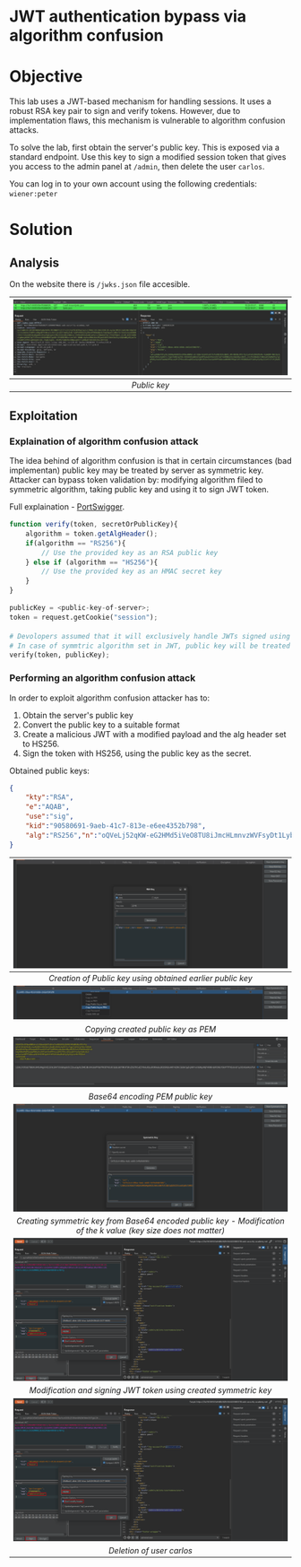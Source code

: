 # JWT authentication bypass via algorithm confusion

# Objective
This lab uses a JWT-based mechanism for handling sessions. It uses a robust RSA key pair to sign and verify tokens. However, due to implementation flaws, this mechanism is vulnerable to algorithm confusion attacks.

To solve the lab, first obtain the server's public key. This is exposed via a standard endpoint. Use this key to sign a modified session token that gives you access to the admin panel at `/admin`, then delete the user `carlos`.

You can log in to your own account using the following credentials: `wiener:peter`

# Solution
## Analysis

On the website there is `/jwks.json` file accesible.

|![](Images/image-44.png)|
|:--:| 
| *Public key* |

## Exploitation
### Explaination of algorithm confusion attack
The idea behind of algorithm confusion is that in certain circumstances (bad implementan) public key may be treated by server as symmetric key. Attacker can bypass token validation by: modifying algorithm filed to symmetric algorithm, taking public key and using it to sign JWT token.

Full explaination - [PortSwigger](https://portswigger.net/web-security/jwt/algorithm-confusion).
```js
function verify(token, secretOrPublicKey){
    algorithm = token.getAlgHeader();
    if(algorithm == "RS256"){
        // Use the provided key as an RSA public key
    } else if (algorithm == "HS256"){
        // Use the provided key as an HMAC secret key
    }
}
```

```python
publicKey = <public-key-of-server>;
token = request.getCookie("session");

# Devolopers assumed that it will exclusively handle JWTs signed using an asymmetric algorithm
# In case of symmtric algorithm set in JWT, public key will be treated as symmetric key
verify(token, publicKey);
```

### Performing an algorithm confusion attack
In order to exploit algorithm confusion attacker has to:
1. Obtain the server's public key
2. Convert the public key to a suitable format
3. Create a malicious JWT with a modified payload and the alg header set to HS256.
4. Sign the token with HS256, using the public key as the secret. 

Obtained public keys:
```json
{
    "kty":"RSA",
    "e":"AQAB",
    "use":"sig",
    "kid":"90580691-9aeb-41c7-813e-e6ee4352b798",
    "alg":"RS256","n":"oQVeLj52qKW-eG2HMd5iVeO8TU8iJmcHLmnvzWVFsyDt1LybFqjCcFI8BeorylnltWQSX12TZMKJYv8EFdUZOPDMwGDJCte0jUAoqLJBgoI3vDdbvJY7InalR1fhr9UQnQQf_y4maOxvMX39vY6DO2xAPk4FZyEajp1gWPMkYZWedQMIh10VRk7d53kU-cZJAQ7Fxbz7bFYptkI3Hq8_PVuJDyaRWNPJlbhTmUMibEe9ErB_JviPptwmOFeo4BcHSVU-h8gpNvqMoI3KwBv_yF2nT4_GSvUr77mFSg_kZb27fzG4UvmjVntvW0d2nrhzHBLHcNihGZC4lD8M06ufzQ"
}
```

|![](Images/image-45.png)|
|:--:| 
| *Creation of Public key using obtained earlier public key* |
|![](Images/image-46.png)|
| *Copying created public key as PEM* |
|![](Images/image-47.png)|
| *Base64 encoding PEM public key* |
|![](Images/image-48.png)|
| *Creating symmetric key from Base64 encoded public key - Modification of the k value (key size does not matter)* |
|![](Images/image-49.png)|
| *Modification and signing JWT token using created symmetric key* |
|![](Images/image-49.png)|
| *Deletion of user carlos* |


